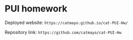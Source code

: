 # PUI homework

Deployed website: `https://catmayo.github.io/cat-PUI-Hw/`

Repository link: `https://github.com/catmayo/cat-PUI-Hw`
